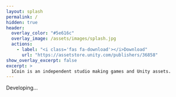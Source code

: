 ```yaml
---
layout: splash
permalink: /
hidden: true
header:
  overlay_color: "#5e616c"
  overlay_image: /assets/images/splash.jpg
  actions:
    - label: "<i class='fas fa-download'></i>Download"
      url: "https://assetstore.unity.com/publishers/36858"
show_overlay_excerpt: false
excerpt: >
  1Coin is an independent studio making games and Unity assets.
---
```


Developing...